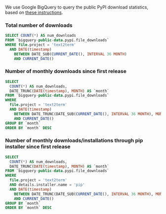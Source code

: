 We use Google BigQuery to query the public PyPI download statistics, based on [these instructions](https://packaging.python.org/en/latest/guides/analyzing-pypi-package-downloads/).

### Total number of downloads

```sql
SELECT COUNT(*) AS num_downloads
FROM `bigquery-public-data.pypi.file_downloads`
WHERE file.project = 'text2term'
  AND DATE(timestamp)
    BETWEEN DATE_SUB(CURRENT_DATE(), INTERVAL 36 MONTH)
    AND CURRENT_DATE()
```

### Number of monthly downloads since first release
```sql
SELECT
  COUNT(*) AS num_downloads,
  DATE_TRUNC(DATE(timestamp), MONTH) AS `month`
FROM `bigquery-public-data.pypi.file_downloads`
WHERE
  file.project = 'text2term'
  AND DATE(timestamp)
    BETWEEN DATE_TRUNC(DATE_SUB(CURRENT_DATE(), INTERVAL 36 MONTH), MONTH)
    AND CURRENT_DATE()
GROUP BY `month`
ORDER BY `month` DESC
```

### Number of monthly downloads/installations through **pip** installer since first release
```sql
SELECT
  COUNT(*) AS num_downloads,
  DATE_TRUNC(DATE(timestamp), MONTH) AS `month`
FROM `bigquery-public-data.pypi.file_downloads`
WHERE
  file.project = 'text2term'
  AND details.installer.name = 'pip'
  AND DATE(timestamp)
    BETWEEN DATE_TRUNC(DATE_SUB(CURRENT_DATE(), INTERVAL 36 MONTH), MONTH)
    AND CURRENT_DATE()
GROUP BY `month`
ORDER BY `month` DESC
```